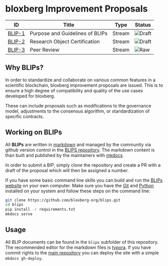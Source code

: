 # bloxberg Improvement Proposals

| ID                         | Title                  | Type   | Status |
| ------------------------------ | ---------------------- | ------ | ------ |
| [BLIP-1](blips/blip-1-purposeguidelines.md)        | Purpose and Guidelines of BLIPs | Stream | ![Draft](http://rfc.unprotocols.org/spec:2/COSS/draft.svg) |
| [BLIP-2](blips/blip-2-researchcertificate.md)        | Research Object Certification | Stream | ![Draft](http://rfc.unprotocols.org/spec:2/COSS/draft.svg) |
| [BLIP-3](blip-3-peerreview.md) | Peer Review | Stream |  ![Raw](http://rfc.unprotocols.org/spec:2/COSS/raw.svg) |

## Why BLIPs?

In order to standardize and collaborate on various common features in a scientific blockchain, bloxberg improvement proposals are issued. This is to ensure a high degree of compatibility and quality of the use cases developed for bloxberg.

These can include proposals such as modifications to the governance model, adjustments to the consensus algorithm, or standardization of specific contracts.

## Working on BLIPs

All **BLIPs** are written in [markdown](https://en.wikipedia.org/wiki/Markdown)
and managed by the community via github version control in the 
[BLIPS repository](https://github.com/bloxberg-org/blips). The markdown content is than 
built and published by the maintainers with [mkdocs](http://www.mkdocs.org/).

In order to submit a BIP, simply clone the repository and create a PR with a draft of the proposal which will then be assigned a number.

If you have some basic command line skills you can build and run the 
[BLIPs website](https://blips.bloxberg.org) on your own computer. Make sure 
you have the [Git](https://git-scm.com/) and [Python](https://www.python.org/) 
installed on your system and  follow these steps on the command line:

```bash
git clone https://github.com/bloxberg-org/blips.git
cd blips
pip install -r requirements.txt
mkdocs serve
```

## Usage

All BLIP documents can be found in the `blips` subfolder of this repository. The 
recommended editor for the markdown files is [typora](https://typora.io/). If 
you have commit rights to the [main repository](https://github.com/bloxberg-org/blips) 
you can deploy the site with a simple `mkdocs gh-deploy`.
